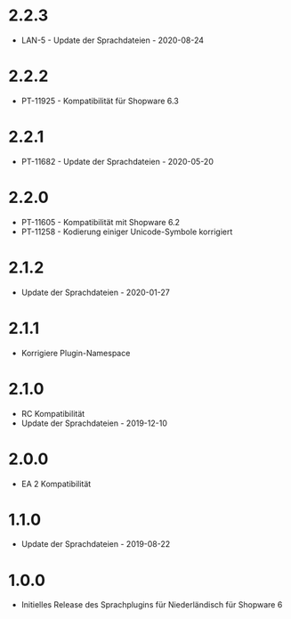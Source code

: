 # 2.2.3
- LAN-5 - Update der Sprachdateien - 2020-08-24

# 2.2.2
- PT-11925 - Kompatibilität für Shopware 6.3

# 2.2.1
- PT-11682 - Update der Sprachdateien - 2020-05-20

# 2.2.0
- PT-11605 - Kompatibilität mit Shopware 6.2
- PT-11258 - Kodierung einiger Unicode-Symbole korrigiert

# 2.1.2
- Update der Sprachdateien - 2020-01-27

# 2.1.1
- Korrigiere Plugin-Namespace

# 2.1.0
- RC Kompatibilität
- Update der Sprachdateien - 2019-12-10

# 2.0.0
- EA 2 Kompatibilität

# 1.1.0
- Update der Sprachdateien - 2019-08-22

# 1.0.0
- Initielles Release des Sprachplugins für Niederländisch für Shopware 6
